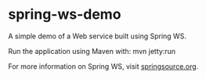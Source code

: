 spring-ws-demo
===
A simple demo of a Web service built using Spring WS.

Run the application using Maven with: mvn jetty:run

For more information on Spring WS, visit [springsource.org].

[springsource.org]:http://springsource.org